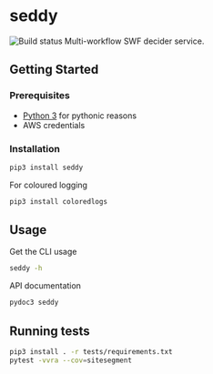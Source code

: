 # seddy
![Build status](
https://github.com/EpicWink/swf-decider/workflows/test/badge.svg?branch=master)
Multi-workflow SWF decider service.

## Getting Started
### Prerequisites
* [Python 3](https://python.org/) for pythonic reasons
* AWS credentials

### Installation
```bash
pip3 install seddy
```

For coloured logging
```bash
pip3 install coloredlogs
```

## Usage
Get the CLI usage
```bash
seddy -h
```

API documentation
```bash
pydoc3 seddy
```

## Running tests
```bash
pip3 install . -r tests/requirements.txt
pytest -vvra --cov=sitesegment
```
